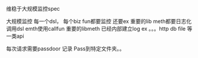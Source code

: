 维稳于大规模监控spec



大规模监控 每一个dsl，
每个biz fun都要监控 还要ex
重要的lib meth都要日志化
调用dsl emth使用callfun
重要的libmeth 已经内部建立log ex 。。。http db  file 等一类api


每次请求需要passdoor 记录
Pass到特定文件夹。。




